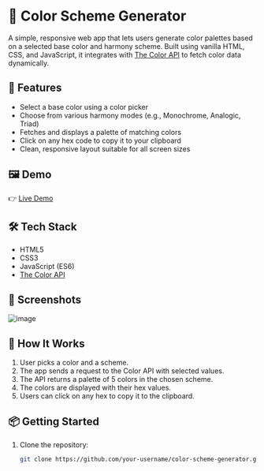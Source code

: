 # 🎨 Color Scheme Generator

A simple, responsive web app that lets users generate color palettes based on a selected base color and harmony scheme. Built using vanilla HTML, CSS, and JavaScript, it integrates with [The Color API](https://www.thecolorapi.com/) to fetch color data dynamically.

## 🚀 Features

- Select a base color using a color picker
- Choose from various harmony modes (e.g., Monochrome, Analogic, Triad)
- Fetches and displays a palette of matching colors
- Click on any hex code to copy it to your clipboard
- Clean, responsive layout suitable for all screen sizes

## 🖼️ Demo

👉 [Live Demo](https://your-demo-link.com)  

## 🛠️ Tech Stack

- HTML5
- CSS3
- JavaScript (ES6)
- [The Color API](https://www.thecolorapi.com/)

## 📸 Screenshots

![image](https://github.com/user-attachments/assets/7fc8ecea-55c9-4d60-be93-dccaa73ae207)

## 🧠 How It Works

1. User picks a color and a scheme.
2. The app sends a request to the Color API with selected values.
3. The API returns a palette of 5 colors in the chosen scheme.
4. The colors are displayed with their hex values.
5. Users can click on any hex to copy it to the clipboard.

## 📦 Getting Started

1. Clone the repository:
   ```bash
   git clone https://github.com/your-username/color-scheme-generator.git
